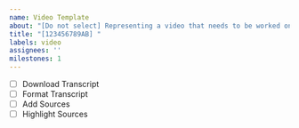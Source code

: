 ```yaml
---
name: Video Template
about: "[Do not select] Representing a video that needs to be worked on"
title: "[123456789AB] "
labels: video
assignees: ''
milestones: 1
---
```


- [ ] Download Transcript
- [ ] Format Transcript
- [ ] Add Sources
- [ ] Highlight Sources

